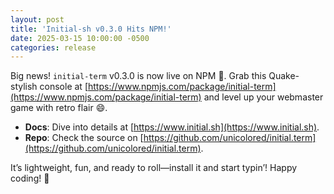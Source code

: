 ```yaml
---
layout: post
title: 'Initial-sh v0.3.0 Hits NPM!'
date: 2025-03-15 10:00:00 -0500
categories: release
---
```


Big news! `initial-term` v0.3.0 is now live on NPM 🎉. Grab this Quake-stylish
console at
[https://www.npmjs.com/package/initial-term](https://www.npmjs.com/package/initial-term)
and level up your webmaster game with retro flair 😄.

- **Docs**: Dive into details at
  [https://www.initial.sh](https://www.initial.sh).
- **Repo**: Check the source on
  [https://github.com/unicolored/initial.term](https://github.com/unicolored/initial.term).

It’s lightweight, fun, and ready to roll—install it and start typin’! Happy
coding! 🚀
